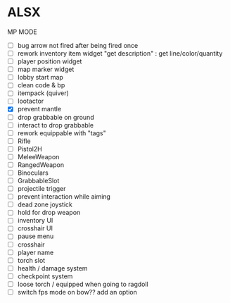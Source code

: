 # ALSX

MP MODE
- [ ] bug arrow not fired after being fired once
- [ ] rework inventory item widget "get description" : get line/color/quantity
- [ ] player position widget 
- [ ] map marker widget 
- [ ] lobby start map
- [ ] clean code & bp
- [ ] itempack (quiver)
- [ ] lootactor
- [x] prevent mantle
- [ ] drop grabbable on ground
- [ ] interact to drop grabbable
- [ ] rework equippable with "tags"
- [ ] Rifle
- [ ] Pistol2H
- [ ] MeleeWeapon
- [ ] RangedWeapon
- [ ] Binoculars
- [ ] GrabbableSlot
- [ ] projectile trigger
- [ ] prevent interaction while aiming
- [ ] dead zone joystick
- [ ] hold for drop weapon
- [ ] inventory UI
- [ ] crosshair UI
- [ ] pause menu
- [ ] crosshair
- [ ] player name
- [ ] torch slot
- [ ] health / damage system
- [ ] checkpoint system
- [ ] loose torch / equipped when going to ragdoll
- [ ] switch fps mode on bow?? add an option